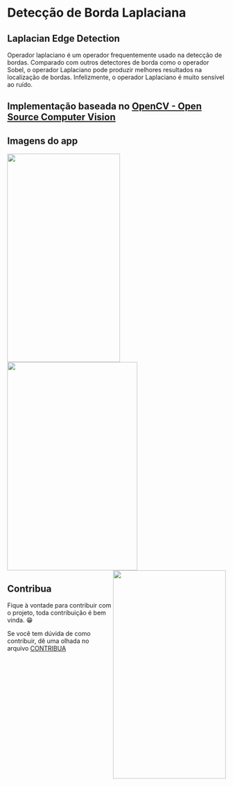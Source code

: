 # Detecção de Borda Laplaciana
## Laplacian Edge Detection

Operador laplaciano é um operador frequentemente usado na detecção de bordas. Comparado com outros detectores de borda como o operador Sobel, o operador Laplaciano pode produzir melhores resultados na localização de bordas. Infelizmente, o operador Laplaciano é muito sensível ao ruído.

## Implementação baseada no [OpenCV - Open Source Computer Vision](https://docs.opencv.org/3.4/d5/db5/tutorial_laplace_operator.html)

## Imagens do app
<a href="url"><img src="https://github.com/fabriicioa/laplaceDeteccaoDeBordas/blob/master/img1.png" align="left" height="480" width="260" ></a>
<a href="url"><img src="https://github.com/fabriicioa/laplaceDeteccaoDeBordas/blob/master/img2.png" align="center" height="480" width="300" ></a>
<a href="url"><img src="https://github.com/fabriicioa/laplaceDeteccaoDeBordas/blob/master/img3.png" align="right" height="480" width="260" ></a>

## Contribua

Fique à vontade para contribuir com o projeto, toda contribuição é bem vinda. :grin:

Se você tem dúvida de como contribuir, dê uma olhada no arquivo [CONTRIBUA](https://github.com/fabriicioa/laplaceDeteccaoDeBordas/blob/master/Contribuindo.pdf)

